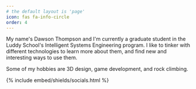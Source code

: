 ```yaml
---
# the default layout is 'page'
icon: fas fa-info-circle
order: 4
---
```


<!-- > Add Markdown syntax content to file `_tabs/about.md`{: .filepath } and it will show up on this page.
{: .prompt-tip } -->

My name's Dawson Thompson and I'm currently a graduate student in the Luddy School's Intelligent Systems Engineering program. I like to tinker with different technologies to learn more about them, and find new and interesting ways to use them.

Some of my hobbies are 3D design, game development, and rock climbing.

{% include embed/shields/socials.html %}